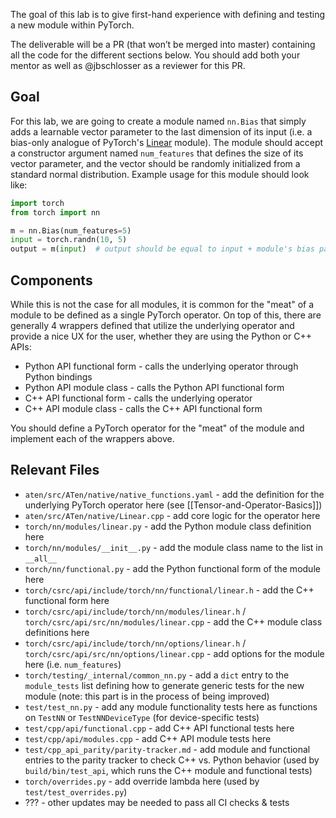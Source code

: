 The goal of this lab is to give first-hand experience with defining and testing a new module within PyTorch.

The deliverable will be a PR (that won’t be merged into master) containing all the code for the different sections below. You should add both your mentor as well as @jbschlosser as a reviewer for this PR.

## Goal
For this lab, we are going to create a module named `nn.Bias` that simply adds a learnable vector parameter to the last dimension of its input (i.e. a bias-only analogue of PyTorch's
[Linear](https://pytorch.org/docs/stable/generated/torch.nn.Linear.html) module). The module should accept a constructor argument named `num_features` that defines the size of its vector parameter, and the vector should be randomly initialized from a standard normal distribution. Example usage for this module should look like:

```python
import torch
from torch import nn

m = nn.Bias(num_features=5)
input = torch.randn(10, 5)
output = m(input)  # output should be equal to input + module's bias parameter
```

## Components
While this is not the case for all modules, it is common for the "meat" of a module to be defined as a single PyTorch operator. On top of this, there are generally 4 wrappers defined
that utilize the underlying operator and provide a nice UX for the user, whether they are
using the Python or C++ APIs:
* Python API functional form - calls the underlying operator through Python bindings
* Python API module class - calls the Python API functional form
* C++ API functional form - calls the underlying operator
* C++ API module class - calls the C++ API functional form

You should define a PyTorch operator for the "meat" of the module and implement
each of the wrappers above.

## Relevant Files
* `aten/src/ATen/native/native_functions.yaml` - add the definition for the underlying PyTorch operator here (see [[Tensor-and-Operator-Basics]])
* `aten/src/ATen/native/Linear.cpp` - add core logic for the operator here
* `torch/nn/modules/linear.py` - add the Python module class definition here
* `torch/nn/modules/__init__.py` - add the module class name to the list in `__all__`
* `torch/nn/functional.py` - add the Python functional form of the module here
* `torch/csrc/api/include/torch/nn/functional/linear.h` - add the C++ functional form here
* `torch/csrc/api/include/torch/nn/modules/linear.h` / `torch/csrc/api/src/nn/modules/linear.cpp` - add the C++ module class definitions here
* `torch/csrc/api/include/torch/nn/options/linear.h` / `torch/csrc/api/src/nn/options/linear.cpp` - add options for the module here (i.e. `num_features`)
* `torch/testing/_internal/common_nn.py` - add a `dict` entry to the `module_tests` list defining how to generate generic tests for the new module (note: this part is in the process of being improved)
* `test/test_nn.py` - add any module functionality tests here as functions on `TestNN` or `TestNNDeviceType` (for device-specific tests)
* `test/cpp/api/functional.cpp` - add C++ API functional tests here
* `test/cpp/api/modules.cpp` - add C++ API module tests here
* `test/cpp_api_parity/parity-tracker.md` - add module and functional entries to the parity tracker to check C++ vs. Python behavior (used by `build/bin/test_api`, which runs the C++ module and functional tests)
* `torch/overrides.py` - add override lambda here (used by `test/test_overrides.py`)
* ??? - other updates may be needed to pass all CI checks & tests